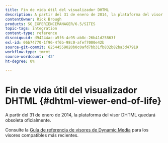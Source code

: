 ```yaml
---
title: Fin de vida útil del visualizador DHTML
description: A partir del 31 de enero de 2014, la plataforma del visor DHTML quedará obsoleta oficialmente.
contentOwner: Rick Brough
products: SG_EXPERIENCEMANAGER/6.5/SITES
topic-tags: integration
content-type: reference
discoiquuid: d94244ac-a5f6-4c95-ab8c-26b41d25863f
exl-id: 06b74770-1f96-4f6b-98c0-afef7000e42b
source-git-commit: 62544559020b0c0afd7bb31fb832b82ba3d47919
workflow-type: tm+mt
source-wordcount: '42'
ht-degree: 0%

---
```


# Fin de vida útil del visualizador DHTML {#dhtml-viewer-end-of-life}

A partir del 31 de enero de 2014, la plataforma del visor DHTML quedará obsoleta oficialmente.

Consulte la [Guía de referencia de visores de Dynamic Media](https://experienceleague.adobe.com/docs/dynamic-media-developer-resources/library/homeviewers.html) para los visores compatibles más recientes.

<!-- OBSOLETE CONTENT **What is the change?**

Effective January 31, 2014, Scene7 will officially end-of-life support for the DHTML viewer platform.

**What does end-of-life mean?**

End-of-life means that Scene7 will (1) no longer add any feature enhancements to the DHTML viewer platform (2) no longer address or release any bug fixes on the DHTML viewer platform and (3) customer care will no longer be troubleshooting or providing support for any DHTML-related viewer issues or questions.

**Why is Scene7 making this change?**

Web standards are constantly evolving and DHTML is an older web development technology that is rapidly being replaced by HTML5. The biggest limitation to DHTML as a platform is that it is not capable of creating the richness of experience that HTML5 now can consistently and more easily support cross-browser. For example such limitations include lack of cross-browser support for:

* Custom cursors
* Rounded corners
* Animations (such as page flipping, zoom easing)
* Effects (such as shadows, glow)
* Complete font support
* Plugin-less video playback

Specific to the Scene7 DHTML viewer platform, both the JSP-based solution and the Javascript APIs were not optimized for mobile devices to take advantage of multi-touch and gesture capabilities. And even though DHTML viewers which were released in 2011/early 2012 are optimized for mobile, they were difficult to customize and maintain due to the lack of a flexible SDK component-based development framework.

Driven by these limitations on DHTML and rapid industry traction with HTML5 as an emerging standard across both desktop and mobile, Scene7 has decided to invest in an HTML5-based viewer platform. This investment will offer our customers a robust platform against which they can build richer, more engaging interactive viewers that can reach users on multiple screens including desktop, iOS and Android devices.

**How do I know if my viewer is using the DHTML platform?**

To determine if the viewer your company is using is DHTML and hence affected by this change, please check if:

1. Your company is using an out-of-box Scene7 viewer listed in this table where the "Viewer Technology" is designated as "DHTML":

    [https://help.adobe.com/en_US/scene7/using/WS6E593DEA-7D81-4cd6-84B0-85E8BB274176.html#WS1c46793299cf21d77e926d1613177f0a020-8000](https://help.adobe.com/en_US/scene7/using/WS6E593DEA-7D81-4cd6-84B0-85E8BB274176.html#WS1c46793299cf21d77e926d1613177f0a020-8000)

1. Your company is using a viewer that was created as a new preset based off an out-of-box Scene7 viewer in this table where the "Viewer Technology" is designated as "DHTML":

    [https://help.adobe.com/en_US/scene7/using/WS6E593DEA-7D81-4cd6-84B0-85E8BB274176.html#WS1c46793299cf21d77e926d1613177f0a020-8000](https://help.adobe.com/en_US/scene7/using/WS6E593DEA-7D81-4cd6-84B0-85E8BB274176.html#WS1c46793299cf21d77e926d1613177f0a020-8000)

1. Your company is using a custom viewer created from the JSP-based DHTML solution:

    [https://microsite.omniture.com/t2/help/en_US/s7/viewers_ref/index.html#JSP_Reference](https://microsite.omniture.com/t2/help/en_US/s7/viewers_ref/index.html#JSP_Reference)

1. Your company is using a custom viewer created from the Javascript API:

    [https://microsite.omniture.com/t2/help/en_US/s7/viewers_ref/index.html#API_Reference](https://microsite.omniture.com/t2/help/en_US/s7/viewers_ref/index.html#API_Reference)

1. Your company is using a custom viewer created with the DHTML multi-screen flyout API:

    [https://microsite.omniture.com/t2/help/en_US/s7/viewers_ref/index.html#Multi-screen_Flyout_Viewer](https://microsite.omniture.com/t2/help/en_US/s7/viewers_ref/index.html#Multi-screen_Flyout_Viewer)

1. Your company is using a custom viewer created with the DHTML desktop flyout API:

    [https://microsite.omniture.com/t2/help/en_US/s7/viewers_ref/index.html#Desktop_Flyout_Viewer](https://microsite.omniture.com/t2/help/en_US/s7/viewers_ref/index.html#Desktop_Flyout_Viewer)

1. Your company is using a device detection library that is part of the DHTML viewers package:

   Look for JS include of "sj_deviceDetect.js" in your code.

   This has been replaced by new JS device detection code here: [https://microsite.omniture.com/t2/help/en_US/s7/viewers_ref/index.html#Detecting_devices_and_browsers](https://microsite.omniture.com/t2/help/en_US/s7/viewers_ref/index.html#Detecting_devices_and_browsers) .

**What is the replacement viewer platform?**

The replacement for DHTML is the Scene7 HTML5 viewer platform, consisting of both:

* HTML5 out-of-box viewers featuring mobile optimized interactions across numerous viewer types including basic zoom, flyout zoom, image sets, swatch sets, multi-dimensional spin and mixed media. For full up-to-date examples of these viewers, please refer to: [https://microsite.omniture.com/t2/help/en_US/s7/vlist/vlist.html](https://microsite.omniture.com/t2/help/en_US/s7/vlist/vlist.html)
* HTML5 viewer SDK which enables extensive customization of Adobe Scene7 viewers for HTML5 supported sites and devices (such as iOS and Android), imparting the utmost flexibility and creativity to brand the viewer appearance and interactivity. The benefit of reusable performance-optimized components lower the overall cost of viewer development and accelerate custom development.

**When will the HTML5 viewer platform have the features I need to transition off the DHTML viewer platform?**

Scene7 released the first HTML5 viewer SDK in Fall 2011 with the launch of version 5.5. Since then, we have added numerous features to the platform and extended support for more and more types of viewers. For most common viewer requirements, the HTML5 viewer platform likely already has the features you need to migrate now. And we continue to aggressively invest in this viewer platform with releases every quarter.

To determine if your viewer requirements can be met today with the HTML5 viewer platform, please refer to the following documentation:

[https://microsite.omniture.com/t2/help/en_US/s7/viewers_ref/index.html#About_HTML5_Viewers](https://microsite.omniture.com/t2/help/en_US/s7/viewers_ref/index.html#About_HTML5_Viewers) (for out of box viewers features and customization capabilities)

[https://help.adobe.com/en_US/scene7/using/WSd4272150f67705c11b002eec12fcba4dee6-8000.html](https://help.adobe.com/en_US/scene7/using/WSd4272150f67705c11b002eec12fcba4dee6-8000.html) (to access the SDK API documentation)

If you are still unsure about whether or not the HTML5 viewer SDK can meet your requirements, please consult with our professional services team.

**How do I transition my viewers over to the HTML5 platform?**

To transition your viewers to the HTML5 platform, Scene7 offers the following options:

1. Use one of the Scene7 out-of-box HTML5 viewers, examples of which can be found here: [https://microsite.omniture.com/t2/help/en_US/s7/vlist/vlist.html](https://microsite.omniture.com/t2/help/en_US/s7/vlist/vlist.html)
1. Configure one of the Scene7 out-of-box HTML5 viewers under the SPS application setup. This will allow you to customize certain behavior such as viewer size, transitions, zoom behavior, etc: [https://help.adobe.com/en_US/scene7/using/WS6E593DEA-7D81-4cd6-84B0-85E8BB274176.html](https://help.adobe.com/en_US/scene7/using/WS6E593DEA-7D81-4cd6-84B0-85E8BB274176.html)
1. Customize look and feel of the Scene7 out-of-box HTML5 viewers by modifying CSS to change visual design such as button artwork, placement, transparency, background colors, etc: [https://microsite.omniture.com/t2/help/en_US/s7/viewers_ref/index.html#Customizing_HTML5_Viewers](https://microsite.omniture.com/t2/help/en_US/s7/viewers_ref/index.html#Customizing_HTML5_Viewers)
1. Create a custom HTML5 viewer from scratch using the SDK which can be downloaded here: [https://help.adobe.com/en_US/scene7/using/WSd4272150f67705c11b002eec12fcba4dee6-8000.html](https://help.adobe.com/en_US/scene7/using/WSd4272150f67705c11b002eec12fcba4dee6-8000.html). You can engage with professional services to build the custom viewer or have your own web development team build it.

**What about browsers that do not support HTML5?**

HTML5 is supported across many mobile devices and web browsers, and continues to gain traction. Currently, even though HTML5 is not supported on Internet Explorer 8 or below, Scene7 has innovated our HTML5 viewer platform to extend support even to IE 7 and IE 8. With the Scene7 HTML5 viewer platform , you can reach the overwhelming majority of both desktop and mobile users with a single development platform.

Current system requirements as of the HTML5 SDK version 2.2.1 are:

* Microsoft® Windows® XP or later, Macintosh® OS X 10.6 or later
* Firefox 17, Safari 5.1, Chrome 23, Internet Explorer 7 or later
* iOS 3.2.2 or later
* Certified on iPhone3 or later and iPad1 or later (native browsers)
* Android OS 2.2 or later

To check if your browser is compatible with our HTML5 viewer platform, launch the following example viewer:

[https://s7d1.scene7.com/s7viewers/html5/flyout.html?asset=Scene7SharedAssets/Sample%20Image](https://s7d1.scene7.com/s7viewers/html5/flyout.html?asset=Scene7SharedAssets/Sample%20Image)

If you see the zoomed-in image by hovering your mouse or dragging your finger over the main image, then it is a supported browser/device.

**What options do I have if I want to stay live in production with my existing DHTML viewer?**

Although you can still be live in production with DHTML-based viewers, it is important to note that there will be no enhancements, bug fixes nor customer care after January 31, 2014. Hence, we strongly advise all customers to migrate over to our more robust HTML5 viewer platform. . However, if your business situation prevents such a migration by the EOL date, you have the option to contract with professional services to extend the supported maintenance time period. For more information, please contact your account manager.

**Who do I contact for more information?**

If this FAQ did not answer all of your questions, please [use the Admin Console to create a support case](https://helpx.adobe.com/enterprise/admin-guide.html/enterprise/using/support-for-experience-cloud.ug.html) or contact your Adobe account manager.
 -->
